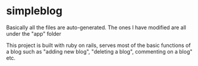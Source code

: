 # simpleblog
Basically all the files are auto-generated. The ones I have modified are all under the "app" folder

This project is built with ruby on rails, serves most of the basic functions of a blog such as "adding new blog", "deleting a blog", commenting on a blog" etc.
